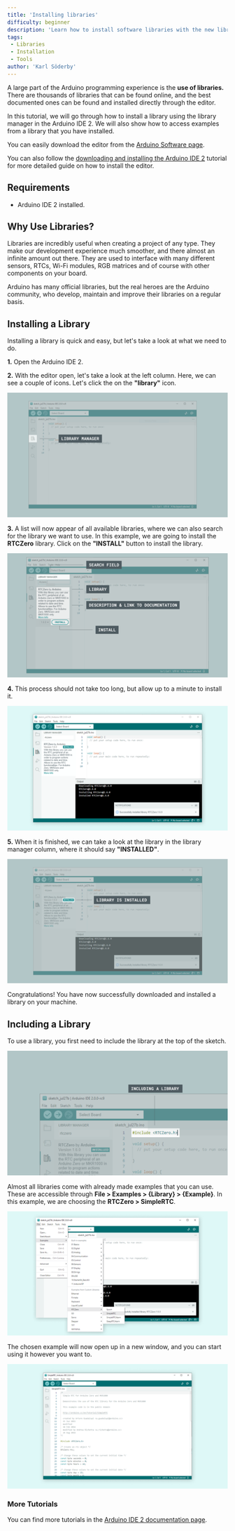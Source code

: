 ```yaml
---
title: 'Installing libraries'
difficulty: beginner
description: 'Learn how to install software libraries with the new library manager tool in the Arduino IDE 2.'
tags:
 - Libraries
 - Installation
 - Tools
author: 'Karl Söderby'
---
```


A large part of the Arduino programming experience is the **use of libraries.** There are thousands of libraries that can be found online, and the best documented ones can be found and installed directly through the editor.

In this tutorial, we will go through how to install a library using the library manager in the Arduino IDE 2. We will also show how to access examples from a library that you have installed.

You can easily download the editor from the [Arduino Software page](https://www.arduino.cc/en/software). 

You can also follow the [downloading and installing the Arduino IDE 2](/software/ide-v2/tutorials/getting-started/ide-v2-downloading-and-installing) tutorial for more detailed guide on how to install the editor.

## Requirements

- Arduino IDE 2 installed. 

## Why Use Libraries?

Libraries are incredibly useful when creating a project of any type. They make our development experience much smoother, and there almost an infinite amount out there. They are used to interface with many different sensors, RTCs, Wi-Fi modules, RGB matrices and of course with other components on your board. 

Arduino has many official libraries, but the real heroes are the Arduino community, who develop, maintain and improve their libraries on a regular basis. 

## Installing a Library

Installing a library is quick and easy, but let's take a look at what we need to do. 

**1.** Open the Arduino IDE 2. 

**2.** With the editor open, let's take a look at the left column. Here, we can see a couple of icons. Let's click the on the **"library"** icon.

![The library manager.](assets/installing-a-library-img01.png)

**3.** A list will now appear of all available libraries, where we can also search for the library we want to use. In this example, we are going to install the **RTCZero** library. Click on the **"INSTALL"** button to install the library.

![Navigating the library manager.](assets/installing-a-library-img02.png)

**4.** This process should not take too long, but allow up to a minute to install it. 

![Installing a library.](assets/installing-a-library-img03.png)

**5.** When it is finished, we can take a look at the library in the library manager column, where it should say **"INSTALLED"**.

![Library installed successfully.](assets/installing-a-library-img04.png)

Congratulations! You have now successfully downloaded and installed a library on your machine.

## Including a Library

To use a library, you first need to include the library at the top of the sketch.

![Including a library in a sketch.](assets/installing-a-library-img05.png)

Almost all libraries come with already made examples that you can use. These are accessible through **File > Examples > {Library} > {Example}**. In this example, we are choosing the **RTCZero > SimpleRTC**.

![Choosing an example sketch from a library.](assets/installing-a-library-img06.png)

The chosen example will now open up in a new window, and you can start using it however you want to.

![A library example.](assets/installing-a-library-img07.png)

### More Tutorials

You can find more tutorials in the [Arduino IDE 2 documentation page](/software/ide-v2/).